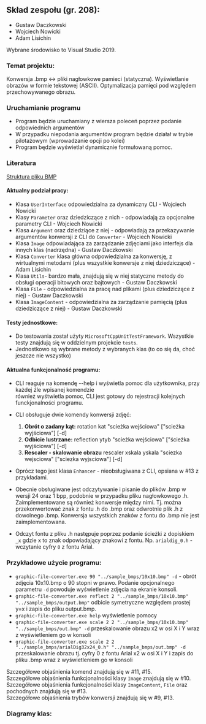 ## Skład zespołu (gr. 208):
* Gustaw Daczkowski
* Wojciech Nowicki
* Adam Lisichin

Wybrane środowisko to Visual Studio 2019.

### Temat projektu:
Konwersja .bmp <-> pliki nagłowkowe pamieci (statyczna).
Wyświetlanie obrazów w formie tekstowej (ASCII).
Optymalizacja pamięci pod względem przechowywanego obrazu.


### Uruchamianie programu
* Program będzie uruchamiany z wiersza poleceń poprzez podanie odpowiednich argumentów
* W przypadku niepodania argumentów program będzie działał w trybie pilotażowym (wprowadzanie opcji po kolei)
* Program będzie wyświetlał dynamicznie formułowaną pomoc.


### Literatura

 [Struktura pliku BMP](http://www.ue.eti.pg.gda.pl/fpgalab/zadania.spartan3/zad_vga_struktura_pliku_bmp_en.html)


#### Aktualny podział pracy:
* Klasa `UserInterface` odpowiedzialna za dynamiczny CLI - Wojciech Nowicki
* Klasy `Parameter` oraz dziedziczące z nich - odpowiadają za opcjonalne parametry CLI - Wojciech Nowicki
* Klasa `Argument` oraz dziedziące z niej - odpowiadają za przekazywanie argumentów konwersji z CLI do `Converter` - Wojciech Nowicki
* Klasa `Image` odpowiadająca za zarządzanie zdjęciami jako interfejs dla innych klas (nadrzędna) - Gustaw Daczkowski
* Klasa `Converter` klasa główna odpowiedzialna za konwersję, z wirtualnymi metodami (plus wszystkie konwersje z niej dziedziczące) - Adam Lisichin
* Klasa `Utils`- bardzo mała, znajdują się w niej statyczne metody do obsługi operacji bitowych oraz bajtowych - Gustaw Daczkowski
* Klasa `File` - odpowiedzialna za pracę nad plikami (plus dziedziczące z niej) - Gustaw Daczkowski
* Klasa `ImageContent` - odpowiedzialna za zarządzanie pamięcią (plus dziedziczące z niej) - Gustaw Daczkowski


#### Testy jednostkowe:
* Do testowania został użyty `MicrosoftCppUnitTestFramework`. Wszystkie testy znajdują się w oddzielnym projekcie `tests`.
* Jednostkowo są wybrane metody z wybranych klas (to co się da, choć jeszcze nie wszystko)

#### Aktualna funkcjonalność programu:
* CLI reaguje na komendę --help i wyświetla pomoc dla użytkownika, przy każdej źle wpisanej komendzie  
również wyśtwietla pomoc, CLI jest gotowy do rejestracji kolejnych funckjonalności programu.
* CLI obsługuje dwie komendy konwersji zdjęć:
    1. **Obrót o zadany kąt:** rotation kat "scieżka wejściowa" ["scieżka wyjściowa"] [-d]
    2. **Odbicie lustrzane:**  reflection ytyb "scieżka wejściowa" ["ścieżka wyjściowa"] [-d]
    3. **Rescaler - skalowanie obrazu** rescaler xskala yskala "sciezka wejsciowa" ["sciezka wyjsciowa"] [-d] 
* Oprócz tego jest klasa `Enhancer` - nieobsługiwana z CLI, opsiana w #13 z przykładami.
    

* Obecnie obsługiwane jest odczytywanie i pisanie do plików .bmp w wersji 24 oraz 1 bpp, podobnie w przypadku pliku nagłowkowego .h. Zaimplementowane są również konwersje między nimi.
Tj. można przekonwertować znak z fontu .h do .bmp oraz odwrotnie plik .h z dowolnego .bmp. Konwersja wszystkich znaków z fontu do .bmp nie jest zaimplementowana.
* Odczyt fontu z pliku .h następuje poprzez podanie ścieżki z dopiskiem `_x` gdzie x to znak odpowiadający znakowi z fontu. Np. `arialdig_0.h` - wczytanie cyfry `0` z fontu Arial.


### Przykładowe użycie programu:
* `graphic-file-converter.exe 90 "../sample_bmps/10x10.bmp" -d` - obrót zdjęcia 10x10.bmp o 90 stopni w prawo.
Podanie opcjonalnego parametru `-d` powoduje wyświetlenie zdjęcia na ekranie konsoli.
* `graphic-file-converter.exe reflect 2 "../sample_bmps/10x10.bmp" "../sample_bmps/output.bmp"` odbicie symetryczne względem prostej y=x i zapis do pliku output.bmp.
* `graphic-file-converter.exe help` wyświetlenie pomocy
* `graphic-file-converter.exe scale 2 2 "../sample_bmps/10x10.bmp" "../sample_bmps/out.bmp" -d` przeskalowanie obrazu x2 w osi X i Y wraz z wyświetleniem go w konsoli
* `graphic-file-converter.exe scale 2 2 "../sample_bmps/arialDig32x24_0.h" "../sample_bmps/out.bmp" -d` przeskalowanie obrazu tj. cyfry 0 z fontu Arial x2 w osi X i Y i zapis do pliku .bmp wraz z wyświetleniem go
w konsoli

Szczegółowe objaśnienia komend znajdują się w #11, #15.  
Szczegółowe objaśnienia funkcjonalności klasy `Image` znajdują się w #10.
Szczegółowe objaśnienia funkcjonalności klasy `ImageContent`, `File` oraz pochodnych znajdują się w #13.  
Szczegółowe objaśnienia trybów konwersji znajdują się w #9, #13.


### Diagramy klas:


